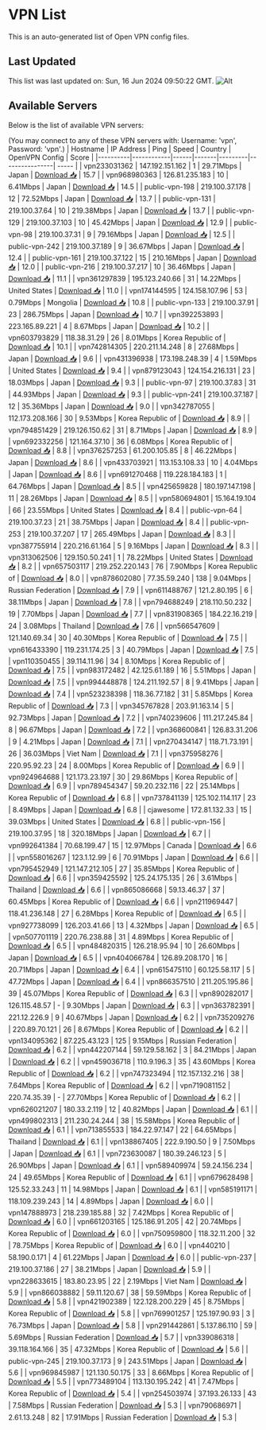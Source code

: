 # VPN List

This is an auto-generated list of Open VPN config files.

## Last Updated

This list was last updated on: Sun, 16 Jun 2024 09:50:22 GMT.
![Alt](https://repobeats.axiom.co/api/embed/186b98318ef1479477931607c1ad7d823f12451f.svg "Repobeats analytics image")

## Available Servers

Below is the list of available VPN servers:

(You may connect to any of these VPN servers with: Username: 'vpn', Password: 'vpn'.)
| Hostname | IP Address | Ping | Speed | Country | OpenVPN Config | Score |
|----------|------------|------|-------|---------|----------------| ----- |
| vpn233031362 | 147.192.151.162 | 1 | 29.71Mbps | Japan | [Download 📥](./configs/server_0_JP.ovpn) | 15.7 |
| vpn968980363 | 126.81.235.183 | 10 | 6.41Mbps | Japan | [Download 📥](./configs/server_1_JP.ovpn) | 14.5 |
| public-vpn-198 | 219.100.37.178 | 12 | 72.52Mbps | Japan | [Download 📥](./configs/server_2_JP.ovpn) | 13.7 |
| public-vpn-131 | 219.100.37.64 | 10 | 219.38Mbps | Japan | [Download 📥](./configs/server_3_JP.ovpn) | 13.7 |
| public-vpn-129 | 219.100.37.103 | 10 | 45.42Mbps | Japan | [Download 📥](./configs/server_4_JP.ovpn) | 12.9 |
| public-vpn-98 | 219.100.37.31 | 9 | 79.16Mbps | Japan | [Download 📥](./configs/server_5_JP.ovpn) | 12.5 |
| public-vpn-242 | 219.100.37.189 | 9 | 36.67Mbps | Japan | [Download 📥](./configs/server_6_JP.ovpn) | 12.4 |
| public-vpn-161 | 219.100.37.122 | 15 | 210.16Mbps | Japan | [Download 📥](./configs/server_7_JP.ovpn) | 12.0 |
| public-vpn-216 | 219.100.37.217 | 10 | 36.46Mbps | Japan | [Download 📥](./configs/server_8_JP.ovpn) | 11.1 |
| vpn361297839 | 195.123.240.66 | 31 | 14.22Mbps | United States | [Download 📥](./configs/server_9_US.ovpn) | 11.0 |
| vpn174144595 | 124.158.107.96 | 53 | 0.79Mbps | Mongolia | [Download 📥](./configs/server_10_MN.ovpn) | 10.8 |
| public-vpn-133 | 219.100.37.91 | 23 | 286.75Mbps | Japan | [Download 📥](./configs/server_11_JP.ovpn) | 10.7 |
| vpn392253893 | 223.165.89.221 | 4 | 8.67Mbps | Japan | [Download 📥](./configs/server_12_JP.ovpn) | 10.2 |
| vpn603793829 | 118.38.31.29 | 26 | 8.01Mbps | Korea Republic of | [Download 📥](./configs/server_13_KR.ovpn) | 10.1 |
| vpn742814305 | 220.211.14.248 | 8 | 27.68Mbps | Japan | [Download 📥](./configs/server_14_JP.ovpn) | 9.6 |
| vpn431396938 | 173.198.248.39 | 4 | 1.59Mbps | United States | [Download 📥](./configs/server_15_US.ovpn) | 9.4 |
| vpn879123043 | 124.154.216.131 | 23 | 18.03Mbps | Japan | [Download 📥](./configs/server_16_JP.ovpn) | 9.3 |
| public-vpn-97 | 219.100.37.83 | 31 | 44.93Mbps | Japan | [Download 📥](./configs/server_17_JP.ovpn) | 9.3 |
| public-vpn-241 | 219.100.37.187 | 12 | 35.36Mbps | Japan | [Download 📥](./configs/server_18_JP.ovpn) | 9.0 |
| vpn342787055 | 112.173.208.166 | 30 | 9.53Mbps | Korea Republic of | [Download 📥](./configs/server_19_KR.ovpn) | 8.9 |
| vpn794851429 | 219.126.150.62 | 31 | 8.71Mbps | Japan | [Download 📥](./configs/server_20_JP.ovpn) | 8.9 |
| vpn692332256 | 121.164.37.10 | 36 | 6.08Mbps | Korea Republic of | [Download 📥](./configs/server_21_KR.ovpn) | 8.8 |
| vpn376257253 | 61.200.105.85 | 8 | 46.22Mbps | Japan | [Download 📥](./configs/server_22_JP.ovpn) | 8.6 |
| vpn433703921 | 113.153.108.33 | 10 | 4.04Mbps | Japan | [Download 📥](./configs/server_23_JP.ovpn) | 8.6 |
| vpn691270468 | 119.228.184.183 | 1 | 64.76Mbps | Japan | [Download 📥](./configs/server_24_JP.ovpn) | 8.5 |
| vpn425659828 | 180.197.147.198 | 11 | 28.26Mbps | Japan | [Download 📥](./configs/server_25_JP.ovpn) | 8.5 |
| vpn580694801 | 15.164.19.104 | 66 | 23.55Mbps | United States | [Download 📥](./configs/server_26_US.ovpn) | 8.4 |
| public-vpn-64 | 219.100.37.23 | 21 | 38.75Mbps | Japan | [Download 📥](./configs/server_27_JP.ovpn) | 8.4 |
| public-vpn-253 | 219.100.37.207 | 17 | 265.49Mbps | Japan | [Download 📥](./configs/server_28_JP.ovpn) | 8.3 |
| vpn387755914 | 220.216.61.164 | 5 | 9.16Mbps | Japan | [Download 📥](./configs/server_29_JP.ovpn) | 8.3 |
| vpn313062506 | 129.150.50.241 | 1 | 78.22Mbps | United States | [Download 📥](./configs/server_30_US.ovpn) | 8.2 |
| vpn657503117 | 219.252.220.143 | 76 | 7.90Mbps | Korea Republic of | [Download 📥](./configs/server_31_KR.ovpn) | 8.0 |
| vpn878602080 | 77.35.59.240 | 138 | 9.04Mbps | Russian Federation | [Download 📥](./configs/server_32_RU.ovpn) | 7.9 |
| vpn611488767 | 121.2.80.195 | 6 | 38.11Mbps | Japan | [Download 📥](./configs/server_33_JP.ovpn) | 7.8 |
| vpn794688249 | 218.110.50.232 | 19 | 7.70Mbps | Japan | [Download 📥](./configs/server_34_JP.ovpn) | 7.7 |
| vpn831908365 | 184.22.16.219 | 24 | 3.08Mbps | Thailand | [Download 📥](./configs/server_35_TH.ovpn) | 7.6 |
| vpn566547609 | 121.140.69.34 | 30 | 40.30Mbps | Korea Republic of | [Download 📥](./configs/server_36_KR.ovpn) | 7.5 |
| vpn616433390 | 119.231.174.25 | 3 | 40.79Mbps | Japan | [Download 📥](./configs/server_37_JP.ovpn) | 7.5 |
| vpn110350455 | 39.114.11.96 | 34 | 8.10Mbps | Korea Republic of | [Download 📥](./configs/server_38_KR.ovpn) | 7.5 |
| vpn983172482 | 42.125.61.189 | 16 | 5.51Mbps | Japan | [Download 📥](./configs/server_39_JP.ovpn) | 7.5 |
| vpn994448878 | 124.211.192.57 | 8 | 9.41Mbps | Japan | [Download 📥](./configs/server_40_JP.ovpn) | 7.4 |
| vpn523238398 | 118.36.77.182 | 31 | 5.85Mbps | Korea Republic of | [Download 📥](./configs/server_41_KR.ovpn) | 7.3 |
| vpn345767828 | 203.91.163.14 | 5 | 92.73Mbps | Japan | [Download 📥](./configs/server_42_JP.ovpn) | 7.2 |
| vpn740239606 | 111.217.245.84 | 8 | 96.67Mbps | Japan | [Download 📥](./configs/server_43_JP.ovpn) | 7.2 |
| vpn368600841 | 126.83.31.206 | 9 | 4.21Mbps | Japan | [Download 📥](./configs/server_44_JP.ovpn) | 7.1 |
| vpn270434147 | 118.71.73.191 | 26 | 36.03Mbps | Viet Nam | [Download 📥](./configs/server_45_VN.ovpn) | 7.1 |
| vpn375958276 | 220.95.92.23 | 24 | 8.00Mbps | Korea Republic of | [Download 📥](./configs/server_46_KR.ovpn) | 6.9 |
| vpn924964688 | 121.173.23.197 | 30 | 29.86Mbps | Korea Republic of | [Download 📥](./configs/server_47_KR.ovpn) | 6.9 |
| vpn789454347 | 59.20.232.116 | 22 | 25.14Mbps | Korea Republic of | [Download 📥](./configs/server_48_KR.ovpn) | 6.8 |
| vpn737841139 | 125.102.114.117 | 23 | 8.49Mbps | Japan | [Download 📥](./configs/server_49_JP.ovpn) | 6.8 |
| cjawesome | 172.81.132.33 | 15 | 39.03Mbps | United States | [Download 📥](./configs/server_50_US.ovpn) | 6.8 |
| public-vpn-156 | 219.100.37.95 | 18 | 320.18Mbps | Japan | [Download 📥](./configs/server_51_JP.ovpn) | 6.7 |
| vpn992641384 | 70.68.199.47 | 15 | 12.97Mbps | Canada | [Download 📥](./configs/server_52_CA.ovpn) | 6.6 |
| vpn558016267 | 123.1.12.99 | 6 | 70.91Mbps | Japan | [Download 📥](./configs/server_53_JP.ovpn) | 6.6 |
| vpn795452949 | 121.147.212.105 | 27 | 35.85Mbps | Korea Republic of | [Download 📥](./configs/server_54_KR.ovpn) | 6.6 |
| vpn359425592 | 125.24.175.135 | 26 | 3.61Mbps | Thailand | [Download 📥](./configs/server_55_TH.ovpn) | 6.6 |
| vpn865086668 | 59.13.46.37 | 37 | 60.45Mbps | Korea Republic of | [Download 📥](./configs/server_56_KR.ovpn) | 6.6 |
| vpn211969447 | 118.41.236.148 | 27 | 6.28Mbps | Korea Republic of | [Download 📥](./configs/server_57_KR.ovpn) | 6.5 |
| vpn927738099 | 126.203.41.66 | 13 | 4.32Mbps | Japan | [Download 📥](./configs/server_58_JP.ovpn) | 6.5 |
| vpn507701119 | 220.76.238.88 | 31 | 4.89Mbps | Korea Republic of | [Download 📥](./configs/server_59_KR.ovpn) | 6.5 |
| vpn484820315 | 126.218.95.94 | 10 | 26.60Mbps | Japan | [Download 📥](./configs/server_60_JP.ovpn) | 6.5 |
| vpn404066784 | 126.89.208.170 | 16 | 20.71Mbps | Japan | [Download 📥](./configs/server_61_JP.ovpn) | 6.4 |
| vpn615475110 | 60.125.58.117 | 5 | 47.72Mbps | Japan | [Download 📥](./configs/server_62_JP.ovpn) | 6.4 |
| vpn866357510 | 211.205.195.86 | 39 | 45.07Mbps | Korea Republic of | [Download 📥](./configs/server_63_KR.ovpn) | 6.3 |
| vpn890282017 | 126.115.48.57 | - | 9.30Mbps | Japan | [Download 📥](./configs/server_64_JP.ovpn) | 6.3 |
| vpn363782391 | 221.12.226.9 | 9 | 40.67Mbps | Japan | [Download 📥](./configs/server_65_JP.ovpn) | 6.2 |
| vpn735209276 | 220.89.70.121 | 26 | 8.67Mbps | Korea Republic of | [Download 📥](./configs/server_66_KR.ovpn) | 6.2 |
| vpn134095362 | 87.225.43.123 | 125 | 9.15Mbps | Russian Federation | [Download 📥](./configs/server_67_RU.ovpn) | 6.2 |
| vpn442207144 | 59.129.58.162 | 3 | 84.21Mbps | Japan | [Download 📥](./configs/server_68_JP.ovpn) | 6.2 |
| vpn459036718 | 110.9.196.3 | 35 | 43.60Mbps | Korea Republic of | [Download 📥](./configs/server_69_KR.ovpn) | 6.2 |
| vpn747323494 | 112.157.132.216 | 38 | 7.64Mbps | Korea Republic of | [Download 📥](./configs/server_70_KR.ovpn) | 6.2 |
| vpn719081152 | 220.74.35.39 | - | 27.70Mbps | Korea Republic of | [Download 📥](./configs/server_71_KR.ovpn) | 6.2 |
| vpn626021207 | 180.33.2.119 | 12 | 40.82Mbps | Japan | [Download 📥](./configs/server_72_JP.ovpn) | 6.1 |
| vpn499802313 | 211.230.24.244 | 38 | 15.58Mbps | Korea Republic of | [Download 📥](./configs/server_73_KR.ovpn) | 6.1 |
| vpn713855533 | 184.22.97.147 | 22 | 64.65Mbps | Thailand | [Download 📥](./configs/server_74_TH.ovpn) | 6.1 |
| vpn138867405 | 222.9.190.50 | 9 | 7.50Mbps | Japan | [Download 📥](./configs/server_75_JP.ovpn) | 6.1 |
| vpn723630087 | 180.39.246.123 | 5 | 26.90Mbps | Japan | [Download 📥](./configs/server_76_JP.ovpn) | 6.1 |
| vpn589409974 | 59.24.156.234 | 24 | 49.65Mbps | Korea Republic of | [Download 📥](./configs/server_77_KR.ovpn) | 6.1 |
| vpn679628498 | 125.52.33.243 | 11 | 14.98Mbps | Japan | [Download 📥](./configs/server_78_JP.ovpn) | 6.1 |
| vpn585191171 | 118.109.239.243 | 14 | 4.89Mbps | Japan | [Download 📥](./configs/server_79_JP.ovpn) | 6.0 |
| vpn147888973 | 218.239.185.88 | 32 | 7.42Mbps | Korea Republic of | [Download 📥](./configs/server_80_KR.ovpn) | 6.0 |
| vpn661203165 | 125.186.91.205 | 42 | 20.74Mbps | Korea Republic of | [Download 📥](./configs/server_81_KR.ovpn) | 6.0 |
| vpn750959800 | 118.32.11.200 | 32 | 78.75Mbps | Korea Republic of | [Download 📥](./configs/server_82_KR.ovpn) | 6.0 |
| vpn440210 | 58.190.0.171 | 4 | 61.22Mbps | Japan | [Download 📥](./configs/server_83_JP.ovpn) | 6.0 |
| public-vpn-237 | 219.100.37.186 | 27 | 38.21Mbps | Japan | [Download 📥](./configs/server_84_JP.ovpn) | 5.9 |
| vpn228633615 | 183.80.23.95 | 22 | 2.19Mbps | Viet Nam | [Download 📥](./configs/server_85_VN.ovpn) | 5.9 |
| vpn866038882 | 59.11.120.67 | 38 | 59.59Mbps | Korea Republic of | [Download 📥](./configs/server_86_KR.ovpn) | 5.8 |
| vpn421902389 | 122.128.200.229 | 45 | 8.75Mbps | Korea Republic of | [Download 📥](./configs/server_87_KR.ovpn) | 5.8 |
| vpn769901257 | 125.197.90.93 | 3 | 76.73Mbps | Japan | [Download 📥](./configs/server_88_JP.ovpn) | 5.8 |
| vpn291442861 | 5.137.86.110 | 59 | 5.69Mbps | Russian Federation | [Download 📥](./configs/server_89_RU.ovpn) | 5.7 |
| vpn339086318 | 39.118.164.166 | 35 | 47.32Mbps | Korea Republic of | [Download 📥](./configs/server_90_KR.ovpn) | 5.6 |
| public-vpn-245 | 219.100.37.173 | 9 | 243.51Mbps | Japan | [Download 📥](./configs/server_91_JP.ovpn) | 5.6 |
| vpn969845987 | 121.130.50.175 | 33 | 8.66Mbps | Korea Republic of | [Download 📥](./configs/server_92_KR.ovpn) | 5.5 |
| vpn773489104 | 113.130.195.242 | 41 | 7.47Mbps | Korea Republic of | [Download 📥](./configs/server_93_KR.ovpn) | 5.4 |
| vpn254503974 | 37.193.26.133 | 43 | 7.58Mbps | Russian Federation | [Download 📥](./configs/server_94_RU.ovpn) | 5.3 |
| vpn790686971 | 2.61.13.248 | 82 | 17.91Mbps | Russian Federation | [Download 📥](./configs/server_95_RU.ovpn) | 5.3 |

